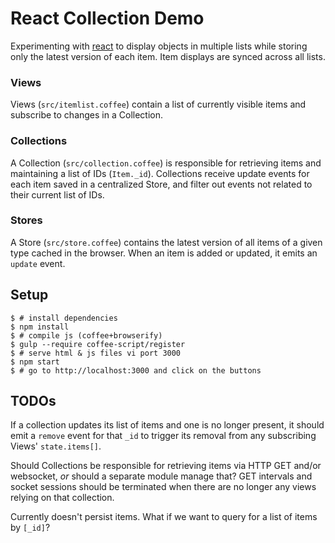 # React Collection Demo

Experimenting with [react](http://github.com/facebook/react) to display objects
in multiple lists while storing only the latest version of each item. Item
displays are synced across all lists.

### Views

Views (`src/itemlist.coffee`) contain a list of currently visible items and
subscribe to changes in a Collection.

### Collections

A Collection (`src/collection.coffee`) is responsible for retrieving items and
maintaining a list of IDs (`Item._id`). Collections receive update events for
each item saved in a centralized Store, and filter out events not related to
their current list of IDs.

### Stores

A Store (`src/store.coffee`) contains the latest version of all items of a
given type cached in the browser. When an item is added or updated, it emits an
`update` event.

## Setup

    $ # install dependencies
    $ npm install
    $ # compile js (coffee+browserify)
    $ gulp --require coffee-script/register
    $ # serve html & js files vi port 3000
    $ npm start
    $ # go to http://localhost:3000 and click on the buttons

## TODOs

If a collection updates its list of items and one is no longer present,
it should emit a `remove` event for that `_id` to trigger its removal from
any subscribing Views' `state.items[]`.

Should Collections be responsible for retrieving items via HTTP GET and/or
websocket, *or* should a separate module manage that? GET intervals and socket
sessions should be terminated when there are no longer any views relying on that
collection.

Currently doesn't persist items. What if we want to query for a list of
items by `[_id]`?
